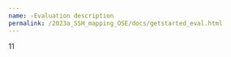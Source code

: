 ```yaml
---
name: -Evaluation description
permalink: /2023a_SSH_mapping_OSE/docs/getstarted_eval.html
---
```


11